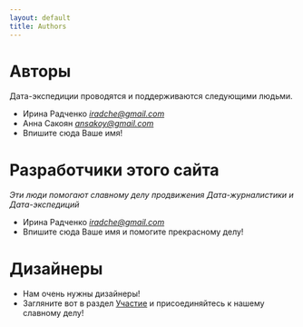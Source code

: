 ```yaml
---
layout: default
title: Authors
---
```


# Авторы

Дата-экспедиции проводятся и поддерживаются следующими людьми.

* Ирина Радченко *iradche@gmail.com*
* Анна Сакоян *ansakoy@gmail.com*
* Впишите сюда Ваше имя!

# Разработчики этого сайта

*Эти люди помогают славному делу продвижения Дата-журналистики и Дата-экспедиций*

* Ирина Радченко *iradche@gmail.com*
* Впишите сюда Ваше имя и помогите прекрасному делу!
 

# Дизайнеры

* Нам очень нужны дизайнеры!
* Загляните вот в раздел [Участие](/contributing) и присоединяйтесь к нашему славному делу!
